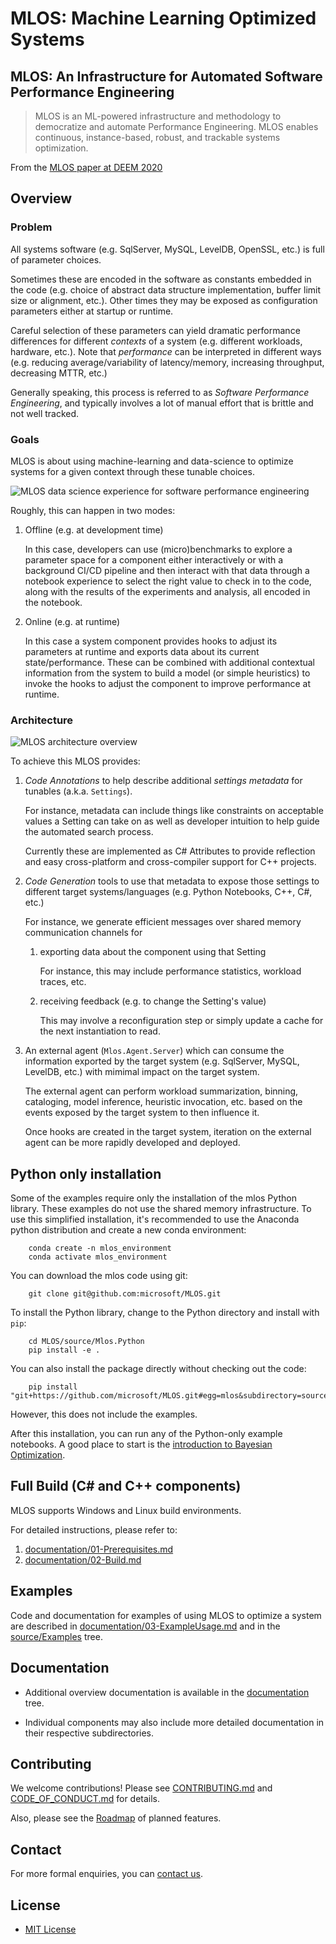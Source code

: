 # MLOS: Machine Learning Optimized Systems

## MLOS: An Infrastructure for Automated Software Performance Engineering

> MLOS is an ML-powered infrastructure and methodology to democratize and automate Performance Engineering. MLOS enables continuous, instance-based, robust, and trackable systems optimization.

From the [MLOS paper at DEEM 2020](https://arxiv.org/abs/2006.02155)

## Overview

### Problem

All systems software (e.g. SqlServer, MySQL, LevelDB, OpenSSL, etc.) is full of parameter choices.

Sometimes these are encoded in the software as constants embedded in the code (e.g. choice of abstract data structure implementation, buffer limit size or alignment, etc.).
Other times they may be exposed as configuration parameters either at startup or runtime.

Careful selection of these parameters can yield dramatic performance differences for different _contexts_ of a system (e.g. different workloads, hardware, etc.).
Note that _performance_ can be interpreted in different ways (e.g. reducing average/variability of latency/memory, increasing throughput, decreasing MTTR, etc.)

Generally speaking, this process is referred to as *Software Performance Engineering*, and typically involves a lot of manual effort that is brittle and not well tracked.

### Goals

MLOS is about using machine-learning and data-science to optimize systems for a given context through these tunable choices.

![MLOS data science experience for software performance engineering](./documentation/images/MLOS-Experience.png)

Roughly, this can happen in two modes:

1. Offline (e.g. at development time)

    In this case, developers can use (micro)benchmarks to explore a parameter space for a component either interactively or with a background CI/CD pipeline and then interact with that data through a notebook experience to select the right value to check in to the code, along with the results of the experiments and analysis, all encoded in the notebook.

2. Online (e.g. at runtime)

    In this case a system component provides hooks to adjust its parameters at runtime and exports data about its current state/performance.  These can be combined with additional contextual information from the system to build a model (or simple heuristics) to invoke the hooks to adjust the component to improve performance at runtime.

### Architecture

![MLOS architecture overview](./documentation/images/MLOS-Architecture.png)

To achieve this MLOS provides:

1. *Code Annotations* to help describe additional *settings metadata* for tunables (a.k.a. `Settings`).

    For instance, metadata can include things like constraints on acceptable values a Setting can take on as well as developer intuition to help guide the automated search process.

    Currently these are implemented as C# Attributes to provide reflection and easy cross-platform and cross-compiler support for C++ projects.

2. *Code Generation* tools to use that metadata to expose those settings to different target systems/languages (e.g. Python Notebooks, C++, C#, etc.)

    For instance, we generate efficient messages over shared memory communication channels for

    1. exporting data about the component using that Setting

        For instance, this may include performance statistics, workload traces, etc.

    2. receiving feedback (e.g. to change the Setting's value)

        This may involve a reconfiguration step or simply update a cache for the next instantiation to read.

3. An external agent (`Mlos.Agent.Server`) which can consume the information exported by the target system (e.g. SqlServer, MySQL, LevelDB, etc.) with mimimal impact on the target system.

    The external agent can perform workload summarization, binning, cataloging, model inference, heuristic invocation, etc. based on the events exposed by the target system to then influence it.

    Once hooks are created in the target system, iteration on the external agent can be more rapidly developed and deployed.


## Python only installation

Some of the examples require only the installation of the mlos Python library. These examples do not use the shared memory infrastructure.
To use this simplified installation, it's recommended to use the Anaconda python distribution and create a new conda environment:

```
    conda create -n mlos_environment
    conda activate mlos_environment
```

You can download the mlos code using git:

```
    git clone git@github.com:microsoft/MLOS.git
```

To install the Python library, change to the Python directory and install with ``pip``:

```
    cd MLOS/source/Mlos.Python
    pip install -e .
```

You can also install the package directly without checking out the code:

```
    pip install "git+https://github.com/microsoft/MLOS.git#egg=mlos&subdirectory=source/Mlos.Python"
```

However, this does not include the examples.

After this installation, you can run any of the Python-only example notebooks.
A good place to start is the [introduction to Bayesian Optimization](#).

## Full Build (C# and C++ components)

MLOS supports Windows and Linux build environments.

For detailed instructions, please refer to:

  1. [documentation/01-Prerequisites.md](./documentation/01-Prerequisites.md)
  2. [documentation/02-Build.md](./documentation/02-Build.md)

## Examples

Code and documentation for examples of using MLOS to optimize a system are described in [documentation/03-ExampleUsage.md](./documentation/04-ExampleUsage.md) and in the [source/Examples](./source/Examples/) tree.

## Documentation

- Additional overview documentation is available in the [documentation](./documentation/) tree.

- Individual components may also include more detailed documentation in their respective subdirectories.

## Contributing

We welcome contributions!  Please see [CONTRIBUTING.md](./CONTRIBUTING.md) and [CODE_OF_CONDUCT.md](./CODE_OF_CONDUCT.md) for details.

Also, please see the [Roadmap](TODOFIXME) of planned features.

## Contact

For more formal enquiries, you can [contact us](mailto:mlos-maintainers@service.microsoft.com).

## License

- [MIT License](./LICENSE)
